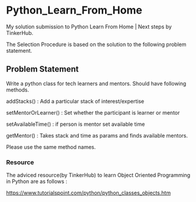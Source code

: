 # Python_Learn_From_Home
My solution submission to Python Learn From Home | Next steps by TinkerHub.

The Selection Procedure is based on the solution to the following problem statement.
## Problem Statement

Write a python class for tech learners and mentors. Should have following methods.

addStacks() : Add a particular stack of interest/expertise

setMentorOrLearner() : Set whether the participant is learner or mentor

setAvailableTime() : if person is mentor set available time

getMentor() : Takes stack and time as params and finds available mentors. 

Please use the same method names.

### Resource

The adviced resource(by TinkerHub) to learn Object Oriented Programming in Python are as follows :

https://www.tutorialspoint.com/python/python_classes_objects.htm
